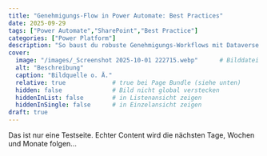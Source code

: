 ```yaml
---
title: "Genehmigungs-Flow in Power Automate: Best Practices"
date: 2025-09-29
tags: ["Power Automate","SharePoint","Best Practice"]
categories: ["Power Platform"]
description: "So baust du robuste Genehmigungs-Workflows mit Dataverse und Adaptive Cards."
cover:
  image: "/images/_Screenshot 2025-10-01 222715.webp"      # Bilddatei
  alt: "Beschreibung"
  caption: "Bildquelle o. Ä."
  relative: true             # true bei Page Bundle (siehe unten)
  hidden: false              # Bild nicht global verstecken
  hiddenInList: false        # in Listenansicht zeigen
  hiddenInSingle: false      # in Einzelansicht zeigen
draft: true
---
```



Das ist nur eine Testseite. Echter Content wird die nächsten Tage, Wochen und Monate folgen...
